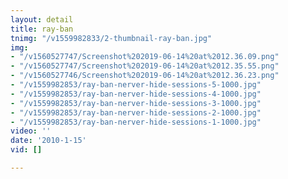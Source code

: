 ```yaml
---
layout: detail
title: ray-ban
tnimg: "/v1559982833/2-thumbnail-ray-ban.jpg"
img:
- "/v1560527747/Screenshot%202019-06-14%20at%2012.36.09.png"
- "/v1560527747/Screenshot%202019-06-14%20at%2012.35.55.png"
- "/v1560527746/Screenshot%202019-06-14%20at%2012.36.23.png"
- "/v1559982853/ray-ban-nerver-hide-sessions-5-1000.jpg"
- "/v1559982853/ray-ban-nerver-hide-sessions-4-1000.jpg"
- "/v1559982853/ray-ban-nerver-hide-sessions-3-1000.jpg"
- "/v1559982853/ray-ban-nerver-hide-sessions-2-1000.jpg"
- "/v1559982853/ray-ban-nerver-hide-sessions-1-1000.jpg"
video: ''
date: '2010-1-15'
vid: []

---
```

